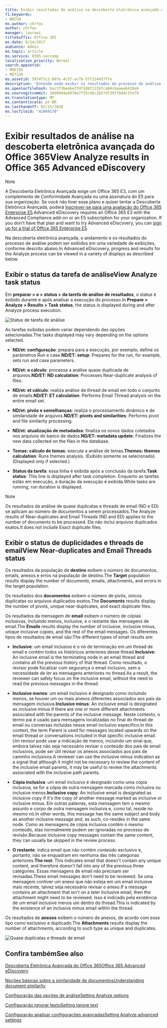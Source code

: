 ```yaml
---
title: Exibir resultados de análise na descoberta eletrônica avançada do Office 365
f1.keywords:
- NOCSH
ms.author: chrfox
author: chrfox
manager: laurawi
titleSuffix: Office 365
ms.date: 9/14/2017
audience: Admin
ms.topic: article
ms.service: O365-seccomp
localization_priority: Normal
search.appverid:
- MOE150
- MET150
ms.assetid: 5974f3c2-89fe-4c5f-ac7b-57f214437f7e
description: 'Entenda onde exibir os resultados do processo de análise na descoberta eletrônica avançada do Office 365, incluindo as definições das opções de tarefa exibidas.  '
ms.openlocfilehash: bac173beebe2fdf3d07122bfca04cbaaee6410e6
ms.sourcegitcommit: 3dd9944a6070a7f35c4bc2b57df397f844c3fe79
ms.translationtype: MT
ms.contentlocale: pt-BR
ms.lasthandoff: 02/15/2020
ms.locfileid: "42069170"
---
```

# <a name="view-analyze-results-in-office-365-advanced-ediscovery"></a><span data-ttu-id="7171f-103">Exibir resultados de análise na descoberta eletrônica avançada do Office 365</span><span class="sxs-lookup"><span data-stu-id="7171f-103">View Analyze results in Office 365 Advanced eDiscovery</span></span>

> [!NOTE]
> <span data-ttu-id="7171f-p101">A Descoberta Eletrônica Avançada exige um Office 365 E3, com um complemento de Conformidade Avançada ou uma assinatura do E5 para sua organização. Se você não tiver esse plano e quiser tentar a Descoberta Eletrônica Avançada, poderá [Inscrever-se para uma avaliação do Office 365 Enterprise E5](https://go.microsoft.com/fwlink/p/?LinkID=698279).</span><span class="sxs-lookup"><span data-stu-id="7171f-p101">Advanced eDiscovery requires an Office 365 E3 with the Advanced Compliance add-on or an E5 subscription for your organization. If you don't have that plan and want to try Advanced eDiscovery, you can [sign up for a trial of Office 365 Enterprise E5](https://go.microsoft.com/fwlink/p/?LinkID=698279).</span></span> 
  
<span data-ttu-id="7171f-106">Na descoberta eletrônica avançada, o andamento e os resultados do processo de análise podem ser exibidos em uma variedade de exibições, conforme descrito abaixo.</span><span class="sxs-lookup"><span data-stu-id="7171f-106">In Advanced eDiscovery, progress and results for the Analyze process can be viewed in a variety of displays as described below.</span></span>
  
## <a name="view-analyze-task-status"></a><span data-ttu-id="7171f-107">Exibir o status da tarefa de análise</span><span class="sxs-lookup"><span data-stu-id="7171f-107">View Analyze task status</span></span>

<span data-ttu-id="7171f-108">Em **preparar \> o \> status \> da tarefa de análise de resultados**, o status é exibido durante e após analisar a execução do processo.</span><span class="sxs-lookup"><span data-stu-id="7171f-108">In **Prepare \> Analyze \> Results \> Task status**, the status is displayed during and after Analyze process execution.</span></span> 
  
![Status de tarefa de análise](../media/d0372978-ce08-4f4e-a1fc-aa918ae44364.png)
  
<span data-ttu-id="7171f-110">As tarefas exibidas podem variar dependendo das opções selecionadas.</span><span class="sxs-lookup"><span data-stu-id="7171f-110">The tasks displayed may vary depending on the options selected.</span></span> 
  
- <span data-ttu-id="7171f-111">**ND/et: configuração**: prepara para a execução, por exemplo, define os parâmetros Run e case.</span><span class="sxs-lookup"><span data-stu-id="7171f-111">**ND/ET: setup**: Prepares for the run, for example, sets run and case parameters.</span></span>
    
- <span data-ttu-id="7171f-112">**ND/et: o cálculo**: processa a análise quase duplicada de arquivos.</span><span class="sxs-lookup"><span data-stu-id="7171f-112">**ND/ET: ND calculation**: Processes Near-duplicate analysis of files.</span></span>
    
- <span data-ttu-id="7171f-113">**ND/et: et cálculo**: realiza análise de thread de email em todo o conjunto de emails.</span><span class="sxs-lookup"><span data-stu-id="7171f-113">**ND/ET: ET calculation**: Performs Email Thread analysis on the entire email set.</span></span>
    
- <span data-ttu-id="7171f-114">**ND/et: pivôs e semelhanças**: realiza o processamento dinâmico e de similaridade de arquivos.</span><span class="sxs-lookup"><span data-stu-id="7171f-114">**ND/ET: pivots and similarities**: Performs pivot and file similarity processing.</span></span>
    
- <span data-ttu-id="7171f-115">**ND/et: atualização de metadados**: finaliza os novos dados coletados nos arquivos do banco de dados.</span><span class="sxs-lookup"><span data-stu-id="7171f-115">**ND/ET: metadata update**: Finalizes the new data collected on the files in the database.</span></span>
    
- <span data-ttu-id="7171f-116">**Temas: cálculo de temas**: executa a análise de temas.</span><span class="sxs-lookup"><span data-stu-id="7171f-116">**Themes: themes calculation**: Runs themes analysis.</span></span> <span data-ttu-id="7171f-117">(Exibido somente se selecionado).</span><span class="sxs-lookup"><span data-stu-id="7171f-117">(Displayed only if selected.)</span></span>
    
- <span data-ttu-id="7171f-118">**Status da tarefa**: essa linha é exibida após a conclusão da tarefa.</span><span class="sxs-lookup"><span data-stu-id="7171f-118">**Task status**: This line is displayed after task completion.</span></span> <span data-ttu-id="7171f-119">Enquanto as tarefas estão em execução, a duração da execução é exibida.</span><span class="sxs-lookup"><span data-stu-id="7171f-119">While tasks are running, run duration is displayed.</span></span>
    
> [!NOTE]
> <span data-ttu-id="7171f-120">Os resultados da análise de quase duplicatas e threads de email (ND e ED) se aplicam ao número de documentos a serem processados.</span><span class="sxs-lookup"><span data-stu-id="7171f-120">The Analyze results of Near-duplicates and Email Threads (ND and ED) applies to the number of documents to be processed.</span></span> <span data-ttu-id="7171f-121">Ele não inclui arquivos duplicados exatos.</span><span class="sxs-lookup"><span data-stu-id="7171f-121">It does not include Exact duplicate files.</span></span> 
  
## <a name="view-near-duplicates-and-email-threads-status"></a><span data-ttu-id="7171f-122">Exibir o status de duplicidades e threads de email</span><span class="sxs-lookup"><span data-stu-id="7171f-122">View Near-duplicates and Email Threads status</span></span>

<span data-ttu-id="7171f-123">Os resultados da população de **destino** exibem o número de documentos, emails, anexos e erros na população de destino.</span><span class="sxs-lookup"><span data-stu-id="7171f-123">The **Target** population results display the number of documents, emails, attachments, and errors in the target population.</span></span> 
  
<span data-ttu-id="7171f-124">Os resultados dos **documentos** exibem o número de pivôs, únicos duplicatas ou arquivos duplicados exatos.</span><span class="sxs-lookup"><span data-stu-id="7171f-124">The **Documents** results display the number of pivots, unique near-duplicates, and exact duplicate files.</span></span> 
  
<span data-ttu-id="7171f-125">Os resultados da mensagem de **email** exibem o número de cópias inclusivas, incluindo menos, inclusive, e o restante das mensagens de email.</span><span class="sxs-lookup"><span data-stu-id="7171f-125">The **Emails** results display the number of inclusive, inclusive minus, unique inclusive copies, and the rest of the email messages.</span></span> <span data-ttu-id="7171f-126">Os diferentes tipos de resultados de email são:</span><span class="sxs-lookup"><span data-stu-id="7171f-126">The different types of email results are:</span></span> 
  
- <span data-ttu-id="7171f-127">**Inclusive**: um email inclusivo é o nó de terminação em um thread de email e contém todos os históricos anteriores desse thread.</span><span class="sxs-lookup"><span data-stu-id="7171f-127">**Inclusive**: An inclusive email is the terminating node in an email thread and contains all the previous history of that thread.</span></span> <span data-ttu-id="7171f-128">Como resultado, o revisor pode focalizar com segurança o email inclusivo, sem a necessidade de ler as mensagens anteriores no thread.</span><span class="sxs-lookup"><span data-stu-id="7171f-128">As a result, the reviewer can safely focus on the inclusive email, without the need to read the previous messages in the thread.</span></span> 
    
- <span data-ttu-id="7171f-129">**Inclusive menos**: um email inclusivo é designado como incluindo menos, se houver um ou mais anexos diferentes associados aos pais da mensagem inclusiva.</span><span class="sxs-lookup"><span data-stu-id="7171f-129">**Inclusive minus**: An inclusive email is designated as inclusive minus if there are one or more different attachments associated with the parents of the inclusive message.</span></span> <span data-ttu-id="7171f-130">Neste contexto, o termo pai é usado para mensagens localizadas no final do thread de email ou conversas incluídas nesse email inclusivo específico.</span><span class="sxs-lookup"><span data-stu-id="7171f-130">In this context, the term Parent is used for messages located upwards on the email thread or conversations included in that specific inclusive email.</span></span> <span data-ttu-id="7171f-131">Um revisor pode usar a indicação de menos, incluindo um sinal que, embora talvez não seja necessário revisar o conteúdo dos pais de email inclusivos, pode ser útil revisar os anexos associados aos pais de caminho inclusivos.</span><span class="sxs-lookup"><span data-stu-id="7171f-131">A reviewer can use the inclusive minus indication as a signal that although it might not be necessary to review the content of the inclusive email parents, it may be useful to review the attachments associated with the inclusive path parents.</span></span> 
    
- <span data-ttu-id="7171f-132">**Cópia inclusiva**: um email inclusivo é designado como uma cópia inclusiva, se for a cópia de outra mensagem marcada como inclusiva ou inclusive menos.</span><span class="sxs-lookup"><span data-stu-id="7171f-132">**Inclusive copy**: An inclusive email is designated as inclusive copy if it's the copy of another message marked as inclusive or inclusive minus.</span></span> <span data-ttu-id="7171f-133">Em outras palavras, esta mensagem tem o mesmo assunto e corpo de outra mensagem inclusiva e, como tal, reside no mesmo nó.</span><span class="sxs-lookup"><span data-stu-id="7171f-133">In other words, this message has the same subject and body as another inclusive message and, as such, co-resides in the same node.</span></span> <span data-ttu-id="7171f-134">Como as mensagens de cópia inclusiva contêm o mesmo conteúdo, elas normalmente podem ser ignoradas no processo de revisão.</span><span class="sxs-lookup"><span data-stu-id="7171f-134">Because inclusive copy messages contain the same content, they can usually be skipped in the review process.</span></span> 
    
- <span data-ttu-id="7171f-135">**O restante**: indica email que não contém conteúdo exclusivo e, portanto, não se enquadram em nenhuma das três categorias anteriores.</span><span class="sxs-lookup"><span data-stu-id="7171f-135">**The rest**: This indicates email that doesn't contain any unique content, and therefore doesn't fall into any of the previous three categories.</span></span> <span data-ttu-id="7171f-136">Essas mensagens de email não precisam ser revisadas.</span><span class="sxs-lookup"><span data-stu-id="7171f-136">These email messages don't need to be reviewed.</span></span> <span data-ttu-id="7171f-137">Se uma mensagem contiver um anexo que não esteja em um email inclusive mais recente, talvez seja necessário revisar o anexo.</span><span class="sxs-lookup"><span data-stu-id="7171f-137">If a message contains an attachment that isn't on a later inclusive email, then the attachment might need to be reviewed.</span></span> <span data-ttu-id="7171f-138">Isso é indicado pela existência de um email inclusive menos um dentro do thread.</span><span class="sxs-lookup"><span data-stu-id="7171f-138">This is indicated by the existence of an inclusive minus email within the thread.</span></span>
    
<span data-ttu-id="7171f-139">Os resultados de **anexos** exibem o número de anexos, de acordo com esse tipo como exclusivo e duplicado.</span><span class="sxs-lookup"><span data-stu-id="7171f-139">The **Attachments** results display the number of attachments, according to such type as unique and duplicates.</span></span> 
  
![Quase duplicatas e threads de email](../media/54491303-0ee3-4739-b42e-d1ee486842fd.png)
  
## <a name="see-also"></a><span data-ttu-id="7171f-141">Confira também</span><span class="sxs-lookup"><span data-stu-id="7171f-141">See also</span></span>

[<span data-ttu-id="7171f-142">Descoberta Eletrônica Avançada do Office 365</span><span class="sxs-lookup"><span data-stu-id="7171f-142">Office 365 Advanced eDiscovery</span></span>](office-365-advanced-ediscovery.md)
  
[<span data-ttu-id="7171f-143">Noções básicas sobre a similaridade de documentos</span><span class="sxs-lookup"><span data-stu-id="7171f-143">Understanding document similarity</span></span>](understand-document-similarity-in-advanced-ediscovery.md)
  
[<span data-ttu-id="7171f-144">Configuração das opções de análise</span><span class="sxs-lookup"><span data-stu-id="7171f-144">Setting Analyze options</span></span>](set-analyze-options-in-advanced-ediscovery.md)
  
[<span data-ttu-id="7171f-145">Configuração ignorar texto</span><span class="sxs-lookup"><span data-stu-id="7171f-145">Setting ignore text</span></span>](set-ignore-text-in-advanced-ediscovery.md)
  
[<span data-ttu-id="7171f-146">Configuração analisar configurações avançadas</span><span class="sxs-lookup"><span data-stu-id="7171f-146">Setting Analyze advanced settings</span></span>](view-analyze-results-in-advanced-ediscovery.md)

